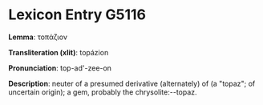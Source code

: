 # Lexicon Entry G5116

**Lemma**: τοπάζιον

**Transliteration (xlit)**: topázion

**Pronunciation**: top-ad'-zee-on

**Description**:
neuter of a presumed derivative (alternately) of  (a "topaz"; of uncertain origin); a gem, probably the chrysolite:--topaz.
